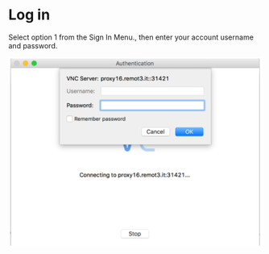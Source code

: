 # Log in

Select option 1 from the Sign In Menu., then enter your account username and password.

![](../../.gitbook/assets/image%20%28106%29.png)

